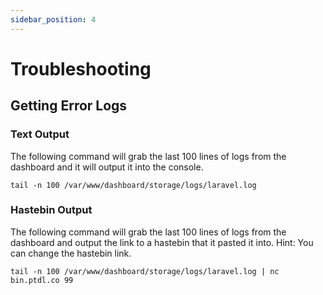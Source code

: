 ```yaml
---
sidebar_position: 4
---
```


# Troubleshooting

## Getting Error Logs

### Text Output
The following command will grab the last 100 lines of logs from the dashboard and it will output it into the console.
```
tail -n 100 /var/www/dashboard/storage/logs/laravel.log
```

### Hastebin Output
The following command will grab the last 100 lines of logs from the dashboard and output the link to a hastebin that it pasted it into. Hint: You can change the hastebin link.
```
tail -n 100 /var/www/dashboard/storage/logs/laravel.log | nc bin.ptdl.co 99
```
